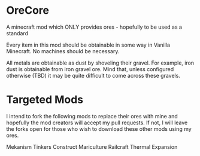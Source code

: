 OreCore
=======

A minecraft mod which ONLY provides ores - hopefully to be used as a standard

Every item in this mod should be obtainable in some way in Vanilla Minecraft.  No machines should be necessary.

All metals are obtainable as dust by shoveling their gravel.  For example, iron dust is obtainable from iron gravel 
ore.  Mind that, unless configured otherwise (TBD) it may be quite difficult to come across these gravels.

Targeted Mods
=======

I intend to fork the following mods to replace their ores with mine and hopefully the mod creators will accept my 
pull requests.  If not, I will leave the forks open for those who wish to download these other mods using my ores.

Mekanism
Tinkers Construct
Mariculture
Railcraft
Thermal Expansion
